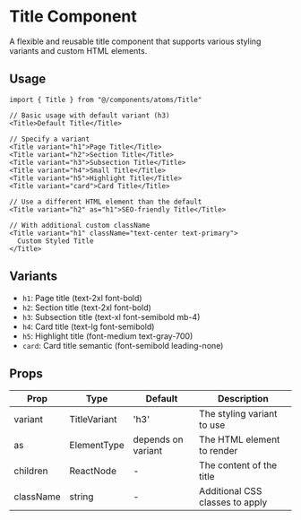 # Title Component

A flexible and reusable title component that supports various styling variants and custom HTML elements.

## Usage

```tsx
import { Title } from "@/components/atoms/Title"

// Basic usage with default variant (h3)
<Title>Default Title</Title>

// Specify a variant
<Title variant="h1">Page Title</Title>
<Title variant="h2">Section Title</Title>
<Title variant="h3">Subsection Title</Title>
<Title variant="h4">Small Title</Title>
<Title variant="h5">Highlight Title</Title>
<Title variant="card">Card Title</Title>

// Use a different HTML element than the default
<Title variant="h2" as="h1">SEO-friendly Title</Title>

// With additional custom className
<Title variant="h1" className="text-center text-primary">
  Custom Styled Title
</Title>
```

## Variants

- `h1`: Page title (text-2xl font-bold)
- `h2`: Section title (text-2xl font-bold)
- `h3`: Subsection title (text-xl font-semibold mb-4)
- `h4`: Card title (text-lg font-semibold)
- `h5`: Highlight title (font-medium text-gray-700)
- `card`: Card title semantic (font-semibold leading-none)

## Props

| Prop | Type | Default | Description |
|------|------|---------|-------------|
| variant | TitleVariant | 'h3' | The styling variant to use |
| as | ElementType | depends on variant | The HTML element to render |
| children | ReactNode | - | The content of the title |
| className | string | - | Additional CSS classes to apply |